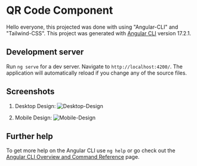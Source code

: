 # QR Code Component

Hello everyone, this projected was done with using "Angular-CLI" and "Tailwind-CSS". This project was generated with [Angular CLI](https://github.com/angular/angular-cli) version 17.2.1.

## Development server

Run `ng serve` for a dev server. Navigate to `http://localhost:4200/`. The application will automatically reload if you change any of the source files.

## Screenshots

1. Desktop Design:
![Desktop-Design](https://github.com/vishalyv252/QR-Code-Component/assets/105093020/8f5e51e5-ed80-4bbb-aa96-053237d65da3)

2. Mobile Design:
![Mobile-Design](https://github.com/vishalyv252/QR-Code-Component/assets/105093020/e66de264-be6e-481d-9d64-0a4e3f751caa)

## Further help

To get more help on the Angular CLI use `ng help` or go check out the [Angular CLI Overview and Command Reference](https://angular.io/cli) page.

